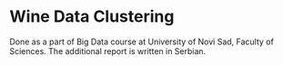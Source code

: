 # Wine Data Clustering

Done as a part of Big Data course at University of Novi Sad, Faculty of Sciences. The additional report is written in Serbian.